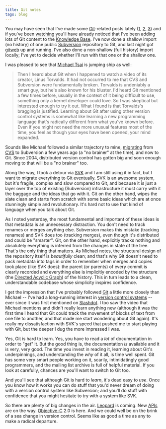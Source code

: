 ```yaml
---
title: Git notes
tags: blog
---
```


You may have seen that I've made some [Git](http://www.wincent.com/wiki/Git)-related posts lately ([1](http://www.wincent.com/a/about/wincent/weblog/archives/2007/07/musings_on_subv.php), [2](http://www.wincent.com/a/about/wincent/weblog/archives/2007/07/git_changes.php), [3](http://www.wincent.com/a/about/wincent/weblog/archives/2007/07/a_look_back_bra.php)) and if you've been [watching](http://www.wincent.com/wiki/Special:Recentchanges) you'll have already noticed that I've been adding lots of Git content to the [Knowledge Base](http://www.wincent.com/wiki/Knowledge%20Base). I've now done a shallow import (no history) of one public [Subversion](http://www.wincent.com/wiki/Subversion) repository to Git, and last night got [gitweb](http://www.wincent.com/wiki/gitweb) up and running. I've also done a non-shallow (full history) import locally; I've yet to decide whether I'll run with that one or the shallow one.

I was pleased to see that [Michael Tsai](http://mjtsai.com/blog/2007/07/15/subversion-to-git/) is jumping ship as well:

> Then I heard about Git when I happened to watch a video of its creator, Linus Torvalds. It had not occurred to me that CVS and Subversion were fundamentally broken. Torvalds is undeniably a smart guy, but he's also known for his bluster. I'd heard Git mentioned a few times before, usually in the context of it being difficult to use, something only a kernel developer could love. So I was skeptical but interested enough to try it out. What I found is that Torvalds's bragging is justified. Learning about Git after using other version control systems is somewhat like learning a new programming language that's radically different from what you've known before. Even if you might not need the more unusual features most of the time, you feel as though your eyes have been opened, your mind expanded.

Sounds like Michael followed a similar trajectory to mine, [migrating](http://mjtsai.com/blog/2004/08/30/cvs2svn/) from [CVS](http://www.wincent.com/wiki/CVS) to Subversion a few years ago (a "no brainer" at the time), and now to Git. Since 2004, distributed version control has gotten big and soon enough moving to that will be a "no brainer" too.

Along the way, I took a detour via [SVK](http://www.wincent.com/wiki/SVK) and I am still using it in fact, but I want to migrate everything to Git eventually. SVK is an awesome system, but it's fragile, complex and slow compared to Git, and because it is just a layer over the top of existing (Subversion) infrastructure it must carry with it the baggage and the ideas that go with it. Git on the other hand, wipes the slate clean and starts from scratch with some basic ideas which are at once stunningly simple and revolutionary. It's hard not to use that kind of language when you talk about Git.

As I noted yesterday, the most fundamental and important of these ideas is that metadata is an unnecessary distraction. You don't need to track renames or merges anything else. Subversion makes this mistake (tracking renames) and SVK does too (tracking merges), even though it's distributed and could be "smarter". Git, on the other hand, explicitly tracks nothing and absolutely everything is inferred from the changes in state of the tree. That's the only thing that matters. As Michael notes, the structural design of the repository itself is _beautifully_ clean; and that's why Git doesn't need to pack metadata into tags in order to remember when merges and copies took place (like SVK does): the parent (or parents) of every commit is clearly recorded and everything else is implicitly encoded by the structure (the [Directed Acyclic Graph](http://eagain.net/articles/git-for-computer-scientists/)) of the history. This in turn leads to a clean, understandable codebase whose simplicity inspires confidence.

I get the impression that I've probably followed [Git](http://www.wincent.com/wiki/Git) a little more closely than Michael -- I've had a long-running interest in [version control systems](http://www.wincent.com/wiki/version%20control%20systems) -- ever since it was first mentioned on [Slashdot](http://www.wincent.com/wiki/Slashdot). I too saw the video that Michael mentions and didn't really learn anything new (although it was the first time I heard that Git could track the movement of blocks of text from one file to another, and that made me start wondering about Git again). It's really my dissatisfaction with SVK's speed that pushed me to start playing with Git, but the deeper I dug the more impressed I was.

Yes, Git is hard to learn. Yes, you have to read a _lot_ of documentation in order to "get" it. But the good thing is, the documentation _is_ available and it is very, very good. The time you invest in reading it, learning about Git's underpinnings, and understanding the _why_ of it all, is time well spent. Git has some very smart people working on it, scarily, intimidatingly good programmers, and the mailing list archive is full of helpful material. If you look at carefully, chances are you'll want to switch to Git too.

And you'll see that although Git is hard to _learn_, it's dead easy to _use_. Once you know how it works you can do stuff that you'd never dream of doing with a version control system like Subversion; and you'll do stuff with confidence that you might hesitate to try with a system like SVK.

So there are plenty of big changes in the air. [Leopard](http://www.wincent.com/wiki/Leopard) is coming. New [APIs](http://www.wincent.com/wiki/APIs) are on the way. [Objective-C](http://www.wincent.com/wiki/Objective-C) 2.0 is here. And we could well be on the brink of a sea change in version control. Seems like as good a time as any to make a radical departure.
